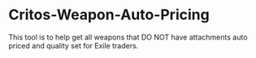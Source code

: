 # Critos-Weapon-Auto-Pricing
This tool is to help get all weapons that DO NOT have attachments auto priced and quality set for Exile traders.
